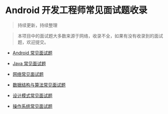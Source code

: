 # Android 开发工程师常见面试题收录

> 持续更新，持续整理

> 本项目中的面试题大多数来源于网络，收录不全，如果有没有收录到的面试题，欢迎提交。


- [Android 常见面试题](https://github.com/ZhangMiao147/interview_questions/blob/master/Android%E5%B8%B8%E8%A7%81%E9%9D%A2%E8%AF%95%E9%A2%98.md)

- [Java 常见面试题](https://github.com/ZhangMiao147/interview_questions/blob/master/Java%E5%B8%B8%E8%A7%81%E9%9D%A2%E8%AF%95%E9%A2%98.md)

- [网络常见面试题](https://github.com/ZhangMiao147/interview_questions/blob/master/%E7%BD%91%E7%BB%9C%E5%B8%B8%E8%A7%81%E9%9D%A2%E8%AF%95%E9%A2%98.md)

- [数据结构与算法常见面试题](https://github.com/ZhangMiao147/interview_questions/blob/master/%E6%95%B0%E6%8D%AE%E7%BB%93%E6%9E%84%E4%B8%8E%E7%AE%97%E6%B3%95%E5%B8%B8%E8%A7%81%E9%9D%A2%E8%AF%95%E9%A2%98.md)

- [设计模式常见面试题](https://github.com/ZhangMiao147/interview_questions/blob/master/%E8%AE%BE%E8%AE%A1%E6%A8%A1%E5%BC%8F%E5%B8%B8%E8%A7%81%E9%9D%A2%E8%AF%95%E9%A2%98.md)

- [操作系统常见面试题](https://github.com/ZhangMiao147/interview_questions/blob/master/%E6%93%8D%E4%BD%9C%E7%B3%BB%E7%BB%9F%E5%B8%B8%E8%A7%81%E9%9D%A2%E8%AF%95%E9%A2%98.md)

